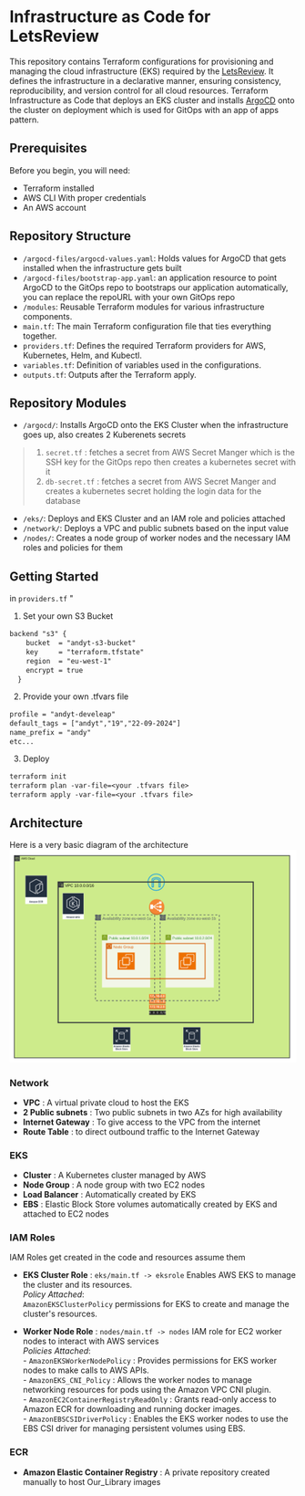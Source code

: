 # Infrastructure as Code for LetsReview
This repository contains Terraform configurations for provisioning and managing the cloud infrastructure (EKS) required by the [LetsReview](https://github.com/adigaandyt/LetsReview-App).
It defines the infrastructure in a declarative manner, ensuring consistency, reproducibility, and version control for all cloud resources.
Terraform Infrastructure as Code that deploys an EKS cluster and installs [ArgoCD](https://github.com/adigaandyt/LetsReview-GitOps) onto the cluster on deployment which is used for GitOps with an app of apps pattern.

## Prerequisites
Before you begin, you will need:

- Terraform installed
- AWS CLI With proper credentials
- An AWS account

## Repository Structure
-  `/argocd-files/argocd-values.yaml`: Holds values for ArgoCD that gets installed when the infrastructure gets built
-  `/argocd-files/bootstrap-app.yaml`: an application resource to point ArgoCD to the GitOps repo to bootstraps our application automatically, you can replace the repoURL with your own GitOps repo
- `/modules`: Reusable Terraform modules for various infrastructure components.
- `main.tf`: The main Terraform configuration file that ties everything together.
- `providers.tf`: Defines the required Terraform providers for AWS, Kubernetes, Helm, and Kubectl.
- `variables.tf`: Definition of variables used in the configurations.
- `outputs.tf`: Outputs after the Terraform apply.

## Repository Modules
- `/argocd/`: Installs ArgoCD onto the EKS Cluster when the infrastructure goes up, also creates 2 Kuberenets secrets<br>
> 1) `secret.tf` : fetches a secret from AWS Secret Manger which is the SSH key for the GitOps repo then creates a kubernetes secret with it <br>
> 2) `db-secret.tf` : fetches a secret from AWS Secret Manger and creates a kubernetes secret holding the login data for the database<br>

- `/eks/`: Deploys and EKS Cluster and an IAM role and policies attached <br>
- `/network/`: Deploys a VPC and public subnets based on the input value<br>
- `/nodes/`: Creates a node group of worker nodes and the necessary IAM roles and policies for them<br>

## Getting Started
in `providers.tf` "
1) Set your own S3 Bucket
```  
backend "s3" {
    bucket  = "andyt-s3-bucket"
    key     = "terraform.tfstate"
    region  = "eu-west-1"
    encrypt = true
  }
```

2) Provide your own .tfvars file
```
profile = "andyt-develeap"
default_tags = ["andyt","19","22-09-2024"]
name_prefix = "andy"
etc...
```
3) Deploy
```
terraform init 
terraform plan -var-file=<your .tfvars file>
terraform apply -var-file=<your .tfvars file>
```

## Architecture
Here is a very basic diagram of the architecture
![AWS Infrastructure](./diagrams/AWS%20Infra.png)

### Network
- **VPC** : A virtual private cloud to host the EKS
- **2 Public subnets** : Two public subnets in two AZs for high availability 
- **Internet Gateway** : To give access to the VPC from the internet 
- **Route Table** : to direct outbound traffic to the Internet Gateway

### EKS
- **Cluster** : A Kubernetes cluster managed by AWS
- **Node Group** : A node group with two EC2 nodes
- **Load Balancer** : Automatically created by EKS
- **EBS** : Elastic Block Store volumes automatically created by EKS and attached to EC2 nodes

### IAM Roles
IAM Roles get created in the code and resources assume them
- **EKS Cluster Role** : `eks/main.tf -> eksrole` Enables AWS EKS to manage the cluster and its resources.<br>
  *Policy Attached*:<br>`AmazonEKSClusterPolicy` permissions for EKS to create and manage the cluster's resources.
  
- **Worker Node Role** : `nodes/main.tf -> nodes` IAM role for EC2 worker nodes to interact with AWS services<br>
  *Policies Attached*:<br>
      -   `AmazonEKSWorkerNodePolicy` : Provides permissions for EKS worker nodes to make calls to AWS APIs.<br>
      -   `AmazonEKS_CNI_Policy` : Allows the worker nodes to manage networking resources for pods using the Amazon VPC CNI plugin.<br>
      -   `AmazonEC2ContainerRegistryReadOnly` : Grants read-only access to Amazon ECR for downloading and running docker images.<br>
      -   `AmazonEBSCSIDriverPolicy` : Enables the EKS worker nodes to use the EBS CSI driver for managing persistent volumes using EBS.<br>

### ECR
- **Amazon Elastic Container Registry** : A private repository created manually to host Our_Library images
